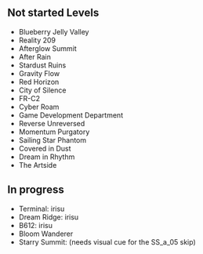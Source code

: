 ## Not started Levels
- Blueberry Jelly Valley
- Reality 209
- Afterglow Summit
- After Rain
- Stardust Ruins
- Gravity Flow
- Red Horizon
- City of Silence
- FR-C2
- Cyber Roam
- Game Development Department
- Reverse Unreversed
- Momentum Purgatory
- Sailing Star Phantom
- Covered in Dust
- Dream in Rhythm
- The Artside
## In progress
- Terminal: irisu
- Dream Ridge: irisu 
- B612: irisu
- Bloom Wanderer
- Starry Summit: (needs visual cue for the SS_a_05 skip)

